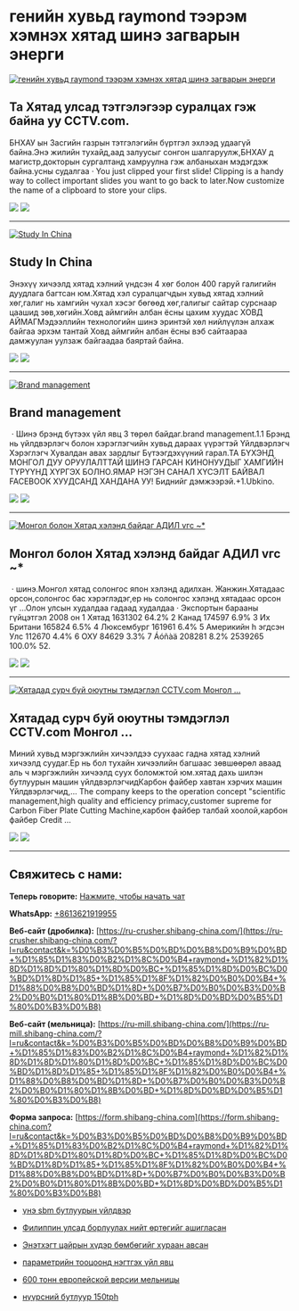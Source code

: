 # генийн хувьд raymond тээрэм хэмнэх хятад шинэ загварын энерги

<a href="https://swt.shibang-china.com/?l=ru&img&k=%D0%B3%D0%B5%D0%BD%D0%B8%D0%B9%D0%BD+%D1%85%D1%83%D0%B2%D1%8C%D0%B4+raymond+%D1%82%D1%8D%D1%8D%D1%80%D1%8D%D0%BC+%D1%85%D1%8D%D0%BC%D0%BD%D1%8D%D1%85+%D1%85%D1%8F%D1%82%D0%B0%D0%B4+%D1%88%D0%B8%D0%BD%D1%8D+%D0%B7%D0%B0%D0%B3%D0%B2%D0%B0%D1%80%D1%8B%D0%BD+%D1%8D%D0%BD%D0%B5%D1%80%D0%B3%D0%B8" target="_blank">![генийн хувьд raymond тээрэм хэмнэх хятад шинэ загварын энерги](http://static.shibang-china.com/all-800x300/157.jpg)</a>

## Та Хятад улсад тэтгэлэгээр суралцах гэж байна уу CCTV.com.
БНХАУ ын Засгийн газрын тэтгэлэгийн бүртгэл эхлээд удаагүй байна.Энэ жилийн тухайд,аад залуусыг сонгон шалгаруулж,БНХАУ д магистр,докторын сургалтанд хамруулна гэж албаныхан мэдэгдэж байна.усны судалгаа&nbsp;&#0183;&#32;You just clipped your first slide! Clipping is a handy way to collect important slides you want to go back to later.Now customize the name of a clipboard to store your clips.


<a href="https://whatsapp.shibangsoft.com/WhatsApp.php" target="_blank" title="WhatsApp">![](http://static.shibang-china.com/icon/whatsapp.png)</a> <a href="https://swt.shibang-china.com/?l=ru&icon&k=%D0%B3%D0%B5%D0%BD%D0%B8%D0%B9%D0%BD+%D1%85%D1%83%D0%B2%D1%8C%D0%B4+raymond+%D1%82%D1%8D%D1%8D%D1%80%D1%8D%D0%BC+%D1%85%D1%8D%D0%BC%D0%BD%D1%8D%D1%85+%D1%85%D1%8F%D1%82%D0%B0%D0%B4+%D1%88%D0%B8%D0%BD%D1%8D+%D0%B7%D0%B0%D0%B3%D0%B2%D0%B0%D1%80%D1%8B%D0%BD+%D1%8D%D0%BD%D0%B5%D1%80%D0%B3%D0%B8" target="_blank">![](http://static.shibang-china.com/icon/chat-ru.png)</a>

---

<a href="https://swt.shibang-china.com/?l=ru&img&k=%D0%B3%D0%B5%D0%BD%D0%B8%D0%B9%D0%BD+%D1%85%D1%83%D0%B2%D1%8C%D0%B4+raymond+%D1%82%D1%8D%D1%8D%D1%80%D1%8D%D0%BC+%D1%85%D1%8D%D0%BC%D0%BD%D1%8D%D1%85+%D1%85%D1%8F%D1%82%D0%B0%D0%B4+%D1%88%D0%B8%D0%BD%D1%8D+%D0%B7%D0%B0%D0%B3%D0%B2%D0%B0%D1%80%D1%8B%D0%BD+%D1%8D%D0%BD%D0%B5%D1%80%D0%B3%D0%B8" target="_blank">![Study In China](http://static.shibang-china.com/all-800x300/521.jpg)</a>

## Study In China
Энэхүү хичээлд хятад хэлний үндсэн 4 хөг болон 400 гаруй галигийн дуудлага багтсан юм.Хятад хэл суралцагчдын хувьд хятад хэлний хөг,галиг нь хамгийн чухал хэсэг бөгөөд хөг,галигыг сайтар сурснаар цаашид зөв,хөгийн.Ховд аймгийн албан ёсны цахим хуудас ХОВД АЙМАГМэдээллийн технологийн шинэ эринтэй хөл нийлүүлэн алхаж байгаа эрхэм тантай Ховд аймгийн албан ёсны вэб сайтаараа дамжуулан уулзаж байгаадаа баяртай байна.


<a href="https://whatsapp.shibangsoft.com/WhatsApp.php" target="_blank" title="WhatsApp">![](http://static.shibang-china.com/icon/whatsapp.png)</a> <a href="https://swt.shibang-china.com/?l=ru&icon&k=%D0%B3%D0%B5%D0%BD%D0%B8%D0%B9%D0%BD+%D1%85%D1%83%D0%B2%D1%8C%D0%B4+raymond+%D1%82%D1%8D%D1%8D%D1%80%D1%8D%D0%BC+%D1%85%D1%8D%D0%BC%D0%BD%D1%8D%D1%85+%D1%85%D1%8F%D1%82%D0%B0%D0%B4+%D1%88%D0%B8%D0%BD%D1%8D+%D0%B7%D0%B0%D0%B3%D0%B2%D0%B0%D1%80%D1%8B%D0%BD+%D1%8D%D0%BD%D0%B5%D1%80%D0%B3%D0%B8" target="_blank">![](http://static.shibang-china.com/icon/chat-ru.png)</a>

---

<a href="https://swt.shibang-china.com/?l=ru&img&k=%D0%B3%D0%B5%D0%BD%D0%B8%D0%B9%D0%BD+%D1%85%D1%83%D0%B2%D1%8C%D0%B4+raymond+%D1%82%D1%8D%D1%8D%D1%80%D1%8D%D0%BC+%D1%85%D1%8D%D0%BC%D0%BD%D1%8D%D1%85+%D1%85%D1%8F%D1%82%D0%B0%D0%B4+%D1%88%D0%B8%D0%BD%D1%8D+%D0%B7%D0%B0%D0%B3%D0%B2%D0%B0%D1%80%D1%8B%D0%BD+%D1%8D%D0%BD%D0%B5%D1%80%D0%B3%D0%B8" target="_blank">![Brand management](http://static.shibang-china.com/all-800x300/400.jpg)</a>

## Brand management
&nbsp;&#0183;&#32;Шинэ брэнд бүтээх үйл явц 3 төрөл байдаг.brand management.1.1 Брэнд нь үйлдвэрлэгч болон хэрэглэгчийн хувьд дараах үүрэгтэй Үйлдвэрлэгч Хэрэглэгч Хувалдан авах зардлыг Бүтээгдэхүүний гарал.ТА БҮХЭНД МОНГОЛ ДУУ ОРУУЛАЛТТАЙ ШИНЭ ГАРСАН КИНОНУУДЫГ ХАМГИЙН ТҮРҮҮНД ХҮРГЭХ БОЛНО.ЯМАР НЭГЭН САНАЛ ХҮСЭЛТ БАЙВАЛ FACEBOOK ХУУДСАНД ХАНДАНА УУ! Биднийг дэмжээрэй.+1.Ubkino.


<a href="https://whatsapp.shibangsoft.com/WhatsApp.php" target="_blank" title="WhatsApp">![](http://static.shibang-china.com/icon/whatsapp.png)</a> <a href="https://swt.shibang-china.com/?l=ru&icon&k=%D0%B3%D0%B5%D0%BD%D0%B8%D0%B9%D0%BD+%D1%85%D1%83%D0%B2%D1%8C%D0%B4+raymond+%D1%82%D1%8D%D1%8D%D1%80%D1%8D%D0%BC+%D1%85%D1%8D%D0%BC%D0%BD%D1%8D%D1%85+%D1%85%D1%8F%D1%82%D0%B0%D0%B4+%D1%88%D0%B8%D0%BD%D1%8D+%D0%B7%D0%B0%D0%B3%D0%B2%D0%B0%D1%80%D1%8B%D0%BD+%D1%8D%D0%BD%D0%B5%D1%80%D0%B3%D0%B8" target="_blank">![](http://static.shibang-china.com/icon/chat-ru.png)</a>

---

<a href="https://swt.shibang-china.com/?l=ru&img&k=%D0%B3%D0%B5%D0%BD%D0%B8%D0%B9%D0%BD+%D1%85%D1%83%D0%B2%D1%8C%D0%B4+raymond+%D1%82%D1%8D%D1%8D%D1%80%D1%8D%D0%BC+%D1%85%D1%8D%D0%BC%D0%BD%D1%8D%D1%85+%D1%85%D1%8F%D1%82%D0%B0%D0%B4+%D1%88%D0%B8%D0%BD%D1%8D+%D0%B7%D0%B0%D0%B3%D0%B2%D0%B0%D1%80%D1%8B%D0%BD+%D1%8D%D0%BD%D0%B5%D1%80%D0%B3%D0%B8" target="_blank">![Монгол болон Хятад хэлэнд байдаг АДИЛ vгс ~*](http://static.shibang-china.com/all-800x300/1047.jpg)</a>

## Монгол болон Хятад хэлэнд байдаг АДИЛ vгс ~*
&nbsp;&#0183;&#32; шинэ.Монгол хятад солонгос япон хэлэнд адилхан. Жанжин.Хятадаас орсон,солонгос бас хэрэглэдэг,ер нь солонгос хэлэнд хятадаас орсон үг …Олон улсын худалдаа гадаад худалдаа&nbsp;&#0183;&#32;Экспортын барааны гүйцэтгэл 2008 он 1 Хятад 1631302 64.2% 2 Канад 174597 6.9% 3 Их Британи 165824 6.5% 4 Люксембург 161961 6.4% 5 Америкийн h эгдсэн Улс 112670 4.4% 6 ОХУ 84629 3.3% 7 &#193;&#243;&#241;&#224;&#228; 208281 8.2% 2539265 100.0% 52.


<a href="https://whatsapp.shibangsoft.com/WhatsApp.php" target="_blank" title="WhatsApp">![](http://static.shibang-china.com/icon/whatsapp.png)</a> <a href="https://swt.shibang-china.com/?l=ru&icon&k=%D0%B3%D0%B5%D0%BD%D0%B8%D0%B9%D0%BD+%D1%85%D1%83%D0%B2%D1%8C%D0%B4+raymond+%D1%82%D1%8D%D1%8D%D1%80%D1%8D%D0%BC+%D1%85%D1%8D%D0%BC%D0%BD%D1%8D%D1%85+%D1%85%D1%8F%D1%82%D0%B0%D0%B4+%D1%88%D0%B8%D0%BD%D1%8D+%D0%B7%D0%B0%D0%B3%D0%B2%D0%B0%D1%80%D1%8B%D0%BD+%D1%8D%D0%BD%D0%B5%D1%80%D0%B3%D0%B8" target="_blank">![](http://static.shibang-china.com/icon/chat-ru.png)</a>

---

<a href="https://swt.shibang-china.com/?l=ru&img&k=%D0%B3%D0%B5%D0%BD%D0%B8%D0%B9%D0%BD+%D1%85%D1%83%D0%B2%D1%8C%D0%B4+raymond+%D1%82%D1%8D%D1%8D%D1%80%D1%8D%D0%BC+%D1%85%D1%8D%D0%BC%D0%BD%D1%8D%D1%85+%D1%85%D1%8F%D1%82%D0%B0%D0%B4+%D1%88%D0%B8%D0%BD%D1%8D+%D0%B7%D0%B0%D0%B3%D0%B2%D0%B0%D1%80%D1%8B%D0%BD+%D1%8D%D0%BD%D0%B5%D1%80%D0%B3%D0%B8" target="_blank">![Хятадад сурч буй оюутны тэмдэглэл CCTV.com Монгол …](http://static.shibang-china.com/all-800x300/1428.jpg)</a>

## Хятадад сурч буй оюутны тэмдэглэл CCTV.com Монгол …
Миний хувьд мэргэжлийн хичээлдээ суухаас гадна хятад хэлний хичээлд суудаг.Ер нь бол тухайн хичээлийн багшаас зөвшөөрөл аваад аль ч мэргэжлийн хичээлд суух боломжтой юм.хятад дахь шилэн бутлуурын машин үйлдвэрлэгчидКарбон файбер хавтан хэрчих машин Үйлдвэрлэгчид,… The company keeps to the operation concept &quot;scientific management,high quality and efficiency primacy,customer supreme for Carbon Fiber Plate Cutting Machine,карбон файбер талбай хоолой,карбон файбер Credit …


<a href="https://whatsapp.shibangsoft.com/WhatsApp.php" target="_blank" title="WhatsApp">![](http://static.shibang-china.com/icon/whatsapp.png)</a> <a href="https://swt.shibang-china.com/?l=ru&icon&k=%D0%B3%D0%B5%D0%BD%D0%B8%D0%B9%D0%BD+%D1%85%D1%83%D0%B2%D1%8C%D0%B4+raymond+%D1%82%D1%8D%D1%8D%D1%80%D1%8D%D0%BC+%D1%85%D1%8D%D0%BC%D0%BD%D1%8D%D1%85+%D1%85%D1%8F%D1%82%D0%B0%D0%B4+%D1%88%D0%B8%D0%BD%D1%8D+%D0%B7%D0%B0%D0%B3%D0%B2%D0%B0%D1%80%D1%8B%D0%BD+%D1%8D%D0%BD%D0%B5%D1%80%D0%B3%D0%B8" target="_blank">![](http://static.shibang-china.com/icon/chat-ru.png)</a>

---
## Свяжитесь с нами:

**Теперь говорите:** [Нажмите, чтобы начать чат](https://swt.shibang-china.com?l=ru&contact&k=%D0%B3%D0%B5%D0%BD%D0%B8%D0%B9%D0%BD+%D1%85%D1%83%D0%B2%D1%8C%D0%B4+raymond+%D1%82%D1%8D%D1%8D%D1%80%D1%8D%D0%BC+%D1%85%D1%8D%D0%BC%D0%BD%D1%8D%D1%85+%D1%85%D1%8F%D1%82%D0%B0%D0%B4+%D1%88%D0%B8%D0%BD%D1%8D+%D0%B7%D0%B0%D0%B3%D0%B2%D0%B0%D1%80%D1%8B%D0%BD+%D1%8D%D0%BD%D0%B5%D1%80%D0%B3%D0%B8)

**WhatsApp:**  [+8613621919955](https://whatsapp.shibangsoft.com/WhatsApp.php)

**Веб-сайт (дробилка):** [https://ru-crusher.shibang-china.com/](https://ru-crusher.shibang-china.com/?l=ru&contact&k=%D0%B3%D0%B5%D0%BD%D0%B8%D0%B9%D0%BD+%D1%85%D1%83%D0%B2%D1%8C%D0%B4+raymond+%D1%82%D1%8D%D1%8D%D1%80%D1%8D%D0%BC+%D1%85%D1%8D%D0%BC%D0%BD%D1%8D%D1%85+%D1%85%D1%8F%D1%82%D0%B0%D0%B4+%D1%88%D0%B8%D0%BD%D1%8D+%D0%B7%D0%B0%D0%B3%D0%B2%D0%B0%D1%80%D1%8B%D0%BD+%D1%8D%D0%BD%D0%B5%D1%80%D0%B3%D0%B8)

**Веб-сайт (мельница):** [https://ru-mill.shibang-china.com/](https://ru-mill.shibang-china.com/?l=ru&contact&k=%D0%B3%D0%B5%D0%BD%D0%B8%D0%B9%D0%BD+%D1%85%D1%83%D0%B2%D1%8C%D0%B4+raymond+%D1%82%D1%8D%D1%8D%D1%80%D1%8D%D0%BC+%D1%85%D1%8D%D0%BC%D0%BD%D1%8D%D1%85+%D1%85%D1%8F%D1%82%D0%B0%D0%B4+%D1%88%D0%B8%D0%BD%D1%8D+%D0%B7%D0%B0%D0%B3%D0%B2%D0%B0%D1%80%D1%8B%D0%BD+%D1%8D%D0%BD%D0%B5%D1%80%D0%B3%D0%B8)

**Форма запроса:** [https://form.shibang-china.com](https://form.shibang-china.com?l=ru&contact&k=%D0%B3%D0%B5%D0%BD%D0%B8%D0%B9%D0%BD+%D1%85%D1%83%D0%B2%D1%8C%D0%B4+raymond+%D1%82%D1%8D%D1%8D%D1%80%D1%8D%D0%BC+%D1%85%D1%8D%D0%BC%D0%BD%D1%8D%D1%85+%D1%85%D1%8F%D1%82%D0%B0%D0%B4+%D1%88%D0%B8%D0%BD%D1%8D+%D0%B7%D0%B0%D0%B3%D0%B2%D0%B0%D1%80%D1%8B%D0%BD+%D1%8D%D0%BD%D0%B5%D1%80%D0%B3%D0%B8)

* [үнэ sbm бутлуурын үйлдвэр](../127/%D2%AF%D0%BD%D1%8D%20sbm%20%D0%B1%D1%83%D1%82%D0%BB%D1%83%D1%83%D1%80%D1%8B%D0%BD%20%D2%AF%D0%B9%D0%BB%D0%B4%D0%B2%D1%8D%D1%80.md)

* [Филиппин улсад борлуулах нийт өртөгийг ашигласан](../129/%D0%A4%D0%B8%D0%BB%D0%B8%D0%BF%D0%BF%D0%B8%D0%BD%20%D1%83%D0%BB%D1%81%D0%B0%D0%B4%20%D0%B1%D0%BE%D1%80%D0%BB%D1%83%D1%83%D0%BB%D0%B0%D1%85%20%D0%BD%D0%B8%D0%B9%D1%82%20%D3%A9%D1%80%D1%82%D3%A9%D0%B3%D0%B8%D0%B9%D0%B3%20%D0%B0%D1%88%D0%B8%D0%B3%D0%BB%D0%B0%D1%81%D0%B0%D0%BD.md)

* [Энэтхэгт цайрын хүдэр бөмбөгийг хураан авсан](../130/%D0%AD%D0%BD%D1%8D%D1%82%D1%85%D1%8D%D0%B3%D1%82%20%D1%86%D0%B0%D0%B9%D1%80%D1%8B%D0%BD%20%D1%85%D2%AF%D0%B4%D1%8D%D1%80%20%D0%B1%D3%A9%D0%BC%D0%B1%D3%A9%D0%B3%D0%B8%D0%B9%D0%B3%20%D1%85%D1%83%D1%80%D0%B0%D0%B0%D0%BD%20%D0%B0%D0%B2%D1%81%D0%B0%D0%BD.md)

* [параметрийн тооцоонд нэгтгэх үйл явц](../126/%D0%BF%D0%B0%D1%80%D0%B0%D0%BC%D0%B5%D1%82%D1%80%D0%B8%D0%B9%D0%BD%20%D1%82%D0%BE%D0%BE%D1%86%D0%BE%D0%BE%D0%BD%D0%B4%20%D0%BD%D1%8D%D0%B3%D1%82%D0%B3%D1%8D%D1%85%20%D2%AF%D0%B9%D0%BB%20%D1%8F%D0%B2%D1%86.md)

* [600 тонн европейской версии мельницы](../130/600%20%D1%82%D0%BE%D0%BD%D0%BD%20%D0%B5%D0%B2%D1%80%D0%BE%D0%BF%D0%B5%D0%B9%D1%81%D0%BA%D0%BE%D0%B9%20%D0%B2%D0%B5%D1%80%D1%81%D0%B8%D0%B8%20%D0%BC%D0%B5%D0%BB%D1%8C%D0%BD%D0%B8%D1%86%D1%8B.md)

* [нүүрсний бутлуур 150tph](../128/%D0%BD%D2%AF%D2%AF%D1%80%D1%81%D0%BD%D0%B8%D0%B9%20%D0%B1%D1%83%D1%82%D0%BB%D1%83%D1%83%D1%80%20150tph.md)